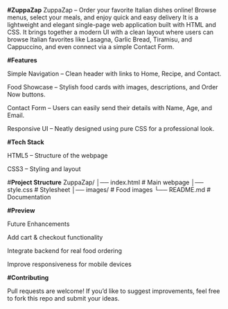 **#ZuppaZap**
ZuppaZap – Order your favorite Italian dishes online! Browse menus, select your meals, and enjoy quick and easy delivery
It is a lightweight and elegant single-page web application built with HTML and CSS.
It brings together a modern UI with a clean layout where users can browse Italian favorites like Lasagna, Garlic Bread, Tiramisu, and Cappuccino, and even connect via a simple Contact Form.

**#Features**

Simple Navigation – Clean header with links to Home, Recipe, and Contact.

Food Showcase – Stylish food cards with images, descriptions, and Order Now buttons.

Contact Form – Users can easily send their details with Name, Age, and Email.

Responsive UI – Neatly designed using pure CSS for a professional look.

**#Tech Stack**

HTML5 – Structure of the webpage

CSS3 – Styling and layout

#**Project Structure**
ZuppaZap/
│── index.html      # Main webpage
│── style.css       # Stylesheet
│── images/         # Food images
└── README.md       # Documentation

**#Preview**

Future Enhancements

Add cart & checkout functionality

Integrate backend for real food ordering

Improve responsiveness for mobile devices

**#Contributing**

Pull requests are welcome! If you’d like to suggest improvements, feel free to fork this repo and submit your ideas.





